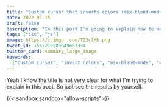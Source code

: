 ```yaml
---
title: "Custom cursor that inverts colors (mix-blend-mode)"
date: 2022-07-15
draft: false
description: "In this post I'm going to explain how to make a custom cursor that inverts the color of the content it's covering."
tags: ["css", "js"]
image: https://i.imgur.com/T23clMh.png
tweet_id: 1557219289949667334
twitter_card: summary_large_image
keywords:
  ["custom cursor", "invert colors", "mix-blend-mode", "css", "js", "javscript"]
---
```


Yeah I know the title is not very clear for what I'm trying to explain in this post. So just see the results by yourself.

{{< sandbox sandbox="allow-scripts">}}

<html>
  <head>
    <style>
      * {
        padding: 0;
        margin: 0;
        box-sizing: border-box;
      }

      body {
        overflow: hidden;
      }

      .container {
        width: 100vw;
        height: 100vh;
        background-color: white;
        position: relative;
      }

      .circle {
          width: 60px;
          height: 60px;
          background: white;
          mix-blend-mode: difference;
          position: absolute;
          left: 0;
          top: 0;
          border-radius: 50%;
          pointer-events: none;
        }

    </style>

  </head>
  <body>
    <div class="container">
      <p> Lorem ipsum dolor sit amet consectetur, adipisicing elit. Odio enim natus, modi aperiam, aspernatur rerum, molestias corporis fuga nihil dicta fugit in sapiente eveniet eius eos soluta suscipit sunt molestiae. </p>
      <p> Lorem ipsum dolor sit amet consectetur, adipisicing elit. Odio enim natus, modi aperiam, aspernatur rerum, molestias corporis fuga nihil dicta fugit in sapiente eveniet eius eos soluta suscipit sunt molestiae. </p>
      <p> Lorem ipsum dolor sit amet consectetur, adipisicing elit. Odio enim natus, modi aperiam, aspernatur rerum, molestias corporis fuga nihil dicta fugit in sapiente eveniet eius eos soluta suscipit sunt molestiae. </p>
      <p> Lorem ipsum dolor sit amet consectetur, adipisicing elit. Odio enim natus, modi aperiam, aspernatur rerum, molestias corporis fuga nihil dicta fugit in sapiente eveniet eius eos soluta suscipit sunt molestiae. </p>
    <div class="circle"></div>
    </div>
    <script>
      const cursor = document.querySelector(".circle");
      const delay = 250;

      function throttle(callback, limit) {
        let wait = false;
        return function () {
          if (!wait) {
            callback.apply(null, arguments);
            wait = true;
            setTimeout(function () {
              wait = false;
            }, limit);
          }
        };
      }

      // window.resize callback function
      function getDimensions(e) {
        cursor.style.top = `${e.clientY - 25}px`;
        cursor.style.left = `${e.clientX - 25}px`;
      }

      // window.resize event listener
      window.addEventListener("mousemove", (e) => {
        throttle(getDimensions(e), delay);
      });
    </script>

  </body>
</html>
{{</ sandbox >}}

To achieve this we are using the `mix-blend-mode` CSS property with the value `difference` which basically inverts the color of the content it has below it.

```css
.container {
  width: 100vw;
  height: 100vh;
  background-color: white;
  position: relative;
}

.circle {
  position: absolute;
  left: 0;
  top: 0;
  width: 60px;
  height: 60px;
  background: white;
  border-radius: 50%;
  pointer-events: none;
  mix-blend-mode: difference;
}
```

Here we are positioning the circle absolute to the container, giving it a size and with border-radius we are making the div a circle. I disable the `pointer-events` or we are not going to be able to select any text or really doing anything on the site, we would always be clicking on the cursor div.

> Setting the `background-color` to white in both the `.container` and the `.circle` is needed for this to work. In this tutorial I'm just going to use white but it can be done with any color. It just gets the inverted colors and then css just gets the difference.

And we start to see that it blends already. We just have to make the circle to move.

{{< sandbox >}}

<html>
  <head>
    <style>
      * {
        padding: 0;
        margin: 0;
        box-sizing: border-box;
      }

      body {
        overflow: hidden;
      }

      .container {
        width: 100vw;
        height: 100vh;
        background-color: white;
        position: relative;
      }

      .circle {
          width: 60px;
          height: 60px;
          background: white;
          mix-blend-mode: difference;
          position: absolute;
          left: 0;
          top: 0;
          border-radius: 50%;
          pointer-events: none;
        }

    </style>

  </head>
  <body>
    <div class="container">
      <p> Lorem ipsum dolor sit amet consectetur, adipisicing elit. Odio enim natus, modi aperiam, aspernatur rerum, molestias corporis fuga nihil dicta fugit in sapiente eveniet eius eos soluta suscipit sunt molestiae. </p>
      <p> Lorem ipsum dolor sit amet consectetur, adipisicing elit. Odio enim natus, modi aperiam, aspernatur rerum, molestias corporis fuga nihil dicta fugit in sapiente eveniet eius eos soluta suscipit sunt molestiae. </p>
      <p> Lorem ipsum dolor sit amet consectetur, adipisicing elit. Odio enim natus, modi aperiam, aspernatur rerum, molestias corporis fuga nihil dicta fugit in sapiente eveniet eius eos soluta suscipit sunt molestiae. </p>
      <p> Lorem ipsum dolor sit amet consectetur, adipisicing elit. Odio enim natus, modi aperiam, aspernatur rerum, molestias corporis fuga nihil dicta fugit in sapiente eveniet eius eos soluta suscipit sunt molestiae. </p>
    <div class="circle"></div>
    </div>
  </body>
</html>
{{</ sandbox >}}

```js
const cursor = document.querySelector(".circle");

function getDimensions(e) {
  cursor.style.top = `${e.clientY - 25}px`; // -25px for the size of the circle
  cursor.style.left = `${e.clientX - 25}px`;
}

window.addEventListener("mousemove", (e) => {
  getDimensions(e);
});
```

**And it's working**

## Bonus: MouseMove Optimization

While it's working, if you add a debug `getDimensions` function you might see that there are lots of calls to the function. And this could impact performance.

There is a really known way of solving this problem. By throttling the function calls only firing it once the `mousemove` event idle for time, in this example 250ms.

```js
const delay = 250;

// ...

function throttle(callback, limit) {
  let wait = false;
  return function () {
    if (!wait) {
      callback.apply(null, arguments);
      wait = true;
      setTimeout(function () {
        wait = false;
      }, limit);
    }
  };
}

window.addEventListener("mousemove", (e) => {
  throttle(getDimensions(e), delay);
});
```

You can get the complete implementation [in this link](https://gist.github.com/DatsGabs/e8da259163413861720384d432e79bfb)

## Related Posts

1. [How to auto adjust font-size to fit div](https://gabriellazcano.com/blog/how-to-auto-adjust-font-size-to-fit-div)
